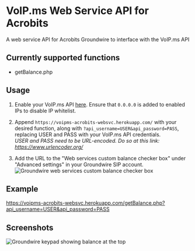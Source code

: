 # VoIP.ms Web Service API for Acrobits
A web service API for Acrobits Groundwire to interface with the VoIP.ms API

## Currently supported functions
- getBalance.php

## Usage

1. Enable your VoIP.ms API [here](https://voip.ms/m/api.php). Ensure that `0.0.0.0` is added to enabled IPs to disable IP whitelist.

2. Append `https://voipms-acrobits-websvc.herokuapp.com/` with your desired function, along with `?api_username=USER&api_password=PASS`, replacing USER and PASS with your VoIP.ms API credentials.  
   *USER and PASS need to be URL-encoded. Do so at this link: https://www.urlencoder.org/*

3. Add the URL to the "Web services custom balance checker box" under "Advanced settings" in your Groundwire SIP account.
   ![Groundwire web services custom balance checker box](https://github.com/premiumrich/voipms-acrobits-websvc/raw/master/images/groundwire-web-services-custom-balance-checker.jpg)

## Example
https://voipms-acrobits-websvc.herokuapp.com/getBalance.php?api_username=USER&api_password=PASS

## Screenshots
![Groundwire keypad showing balance at the top](https://github.com/premiumrich/voipms-acrobits-websvc/raw/master/images/groundwire-keypad.jpg)
